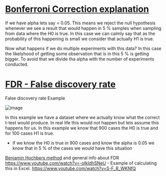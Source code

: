 # [Bonferroni Correction explanation](https://toptipbio.com/bonferroni-correction-method/)


If we have alpha lets say = 0.05. This means we reject the null hypothesis whenever we see a result that would happen in 5 % samples when sampling from data where the H0 is true. In this case we can calmly say that as the probability of this happening is small we consider that actually H1 is true. 

Now what happens if we do multiple experiments with this data? 
In this case the likelyhood of getting some observation that is in this 5 % is getting bigger. To avoid that we divide tha alpha with the number of experiments conducted. 


# [FDR - False discovery rate](https://www.youtube.com/watch?v=4AytJuNkeSM)




False discovery rate Example 





![image](https://user-images.githubusercontent.com/21141607/153624570-e9e66bc9-3bed-4538-89bb-936a6586fbd4.png)

In this example we have a dataset where we actually know what the correct t-test would produce. In real life this would not happen but lets assume this happens for us. 
In this example we know that 900 cases the H0 is true and for 100 cases H1 is true. 
+ If we know the H0 is true in 900 cases and know the alpha is 0.05 we know that in 5 % of the cases we would have this situation 




[Benjamin Hochbers method](https://www.youtube.com/watch?v=rZKa4tW2NKs) and general info about FDR https://www.youtube.com/watch?v=-oIkIdhSNeU  - Example of calculating this in Excel. https://www.youtube.com/watch?v=S-F_R_WKNfQ
